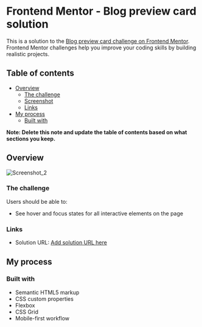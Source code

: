 # Frontend Mentor - Blog preview card solution

This is a solution to the [Blog preview card challenge on Frontend Mentor](https://www.frontendmentor.io/challenges/blog-preview-card-ckPaj01IcS). Frontend Mentor challenges help you improve your coding skills by building realistic projects. 

## Table of contents

- [Overview](#overview)
  - [The challenge](#the-challenge)
  - [Screenshot](#screenshot)
  - [Links](#links)
- [My process](#my-process)
  - [Built with](#built-with)

**Note: Delete this note and update the table of contents based on what sections you keep.**

## Overview

![Screenshot_2](https://github.com/ursgol/blog-preview-card/assets/86830748/049d8538-7799-4996-8124-67ff359639b2)

### The challenge

Users should be able to:

- See hover and focus states for all interactive elements on the page

### Links

- Solution URL: [Add solution URL here]([https://your-solution-url.com](https://ursgol.github.io/blog-preview-card/))

## My process

### Built with

- Semantic HTML5 markup
- CSS custom properties
- Flexbox
- CSS Grid
- Mobile-first workflow
